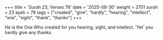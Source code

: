 +++
title = 'Surah 23, Verses 78'
date = '2025-08-30'
weight = 2751
surah = 23
ayah = 78
tags = ["created", "give", "hardly", "hearing", "intellect", "one", "sight", "thank", "thanks"]
+++

He is the One Who created for you hearing, sight, and intellect. ˹Yet˺ you hardly give any thanks.